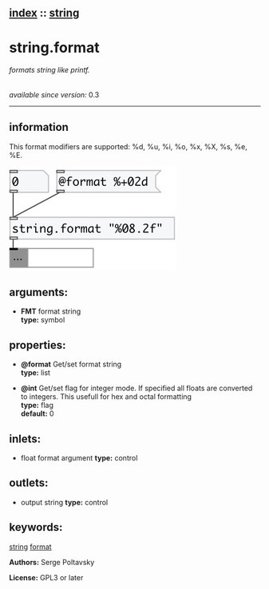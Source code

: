 [index](index.html) :: [string](category_string.html)
---

# string.format

###### formats string like printf.

*available since version:* 0.3

---


## information
This format modifiers are supported: %d, %u, %i, %o, %x, %X, %s, %e, %E.



[![example](../examples/img/string.format.jpg)](../examples/pd/string.format.pd)



## arguments:

* **FMT**
format string<br>
__type:__ symbol<br>





## properties:

* **@format** 
Get/set format string<br>
__type:__ list<br>

* **@int** 
Get/set flag for integer mode. If specified all floats are converted to integers. This
usefull for hex and octal formatting<br>
__type:__ flag<br>
__default:__ 0<br>



## inlets:

* float format argument 
__type:__ control<br>



## outlets:

* output string
__type:__ control<br>



## keywords:

[string](keywords/string.html)
[format](keywords/format.html)






**Authors:** Serge Poltavsky




**License:** GPL3 or later





